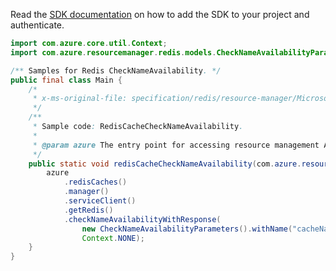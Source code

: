 Read the [SDK documentation](https://github.com/Azure/azure-sdk-for-java/blob/azure-resourcemanager_2.14.0/sdk/resourcemanager/azure-resourcemanager/README.md) on how to add the SDK to your project and authenticate.

```java
import com.azure.core.util.Context;
import com.azure.resourcemanager.redis.models.CheckNameAvailabilityParameters;

/** Samples for Redis CheckNameAvailability. */
public final class Main {
    /*
     * x-ms-original-file: specification/redis/resource-manager/Microsoft.Cache/stable/2021-06-01/examples/RedisCacheCheckNameAvailability.json
     */
    /**
     * Sample code: RedisCacheCheckNameAvailability.
     *
     * @param azure The entry point for accessing resource management APIs in Azure.
     */
    public static void redisCacheCheckNameAvailability(com.azure.resourcemanager.AzureResourceManager azure) {
        azure
            .redisCaches()
            .manager()
            .serviceClient()
            .getRedis()
            .checkNameAvailabilityWithResponse(
                new CheckNameAvailabilityParameters().withName("cacheName").withType("Microsoft.Cache/Redis"),
                Context.NONE);
    }
}
```
